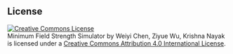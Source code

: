License
--------------
<a rel="license" href="http://creativecommons.org/licenses/by/4.0/"><img alt="Creative Commons License" style="border-width:0"
src="https://i.creativecommons.org/l/by/4.0/88x31.png" /></a><br /><span xmlns:dct="http://purl.org/dc/terms/"
property="dct:title">Minimum Field Strength Simulator</span> by <span xmlns:cc="http://creativecommons.org/ns#"
property="cc:attributionName">Weiyi Chen, Ziyue Wu, Krishna Nayak</span> is licensed under a <a rel="license"
href="http://creativecommons.org/licenses/by/4.0/">Creative Commons Attribution 4.0 International License</a>.